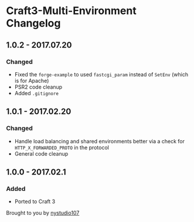 # Craft3-Multi-Environment Changelog

## 1.0.2 - 2017.07.20
### Changed
* Fixed the `forge-example` to used `fastcgi_param` instead of `SetEnv` (which is for Apache)
* PSR2 code cleanup
* Added `.gitignore`

## 1.0.1 - 2017.02.20
### Changed
* Handle load balancing and shared environments better via a check for `HTTP_X_FORWARDED_PROTO` in the protocol
* General code cleanup

## 1.0.0 - 2017.02.1
### Added
* Ported to Craft 3

Brought to you by [nystudio107](https://nystudio107.com/)
